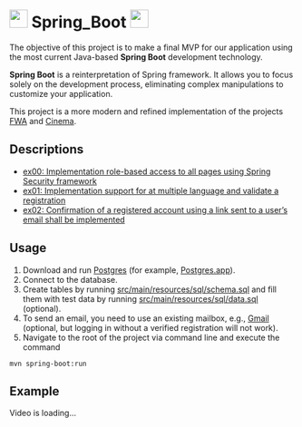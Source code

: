 # <img height="32" width="32" src="https://unpkg.com/simple-icons@v6/icons/springboot.svg" /> Spring_Boot <img height="32" width="32" src="https://unpkg.com/simple-icons@v6/icons/springsecurity.svg" />
The objective of this project is to make a final MVP for our application using the most current Java-based **Spring Boot** development technology.

**Spring Boot** is a reinterpretation of Spring framework. It allows you to focus solely on the development process, eliminating complex manipulations to customize your application.

This project is a more modern and refined implementation of the projects [FWA](https://github.com/rbiodies/FWA) and [Cinema](https://github.com/rbiodies/Cinema).
## Descriptions
- [ex00: Implementation role-based access to all pages using Spring Security framework](https://github.com/rbiodies/Spring_Boot/tree/master/ex00/Cinema)
- [ex01: Implementation support for at multiple language and validate a registration](https://github.com/rbiodies/Spring_Boot/tree/master/ex01/Cinema)
- [ex02: Confirmation of a registered account using a link sent to a user’s email shall be implemented](https://github.com/rbiodies/Spring_Boot/tree/master/ex02/Cinema)

## Usage
1. Download and run [Postgres](https://www.postgresql.org/download/) (for example, [Postgres.app](https://postgresapp.com/downloads.html)).
2. Connect to the database.
3. Create tables by running [src/main/resources/sql/schema.sql](https://github.com/rbiodies/Spring_Boot/blob/master/ex02/Cinema/src/main/resources/sql/schema.sql) and fill them with test data by running [src/main/resources/sql/data.sql](https://github.com/rbiodies/Spring_Boot/blob/master/ex02/Cinema/src/main/resources/sql/data.sql) (optional).
4. To send an email, you need to use an existing mailbox, e.g., [Gmail](https://www.techmazza.com/solve-java-mail-authentication-failed-exception-in-springboot/) (optional, but logging in without a verified registration will not work).
5. Navigate to the root of the project via command line and execute the command
```
mvn spring-boot:run
```
## Example
Video is loading...
